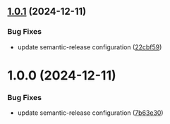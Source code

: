 ## [1.0.1](https://github.com/Jszigeti/axios-error-handler/compare/v1.0.0...v1.0.1) (2024-12-11)


### Bug Fixes

* update semantic-release configuration ([22cbf59](https://github.com/Jszigeti/axios-error-handler/commit/22cbf5991874ba9ed6631e2fa6e24545a22e6f68))

# 1.0.0 (2024-12-11)


### Bug Fixes

* update semantic-release configuration ([7b63e30](https://github.com/Jszigeti/axios-error-handler/commit/7b63e30a2585995d08c0d59ae942efd99958d547))
